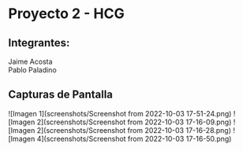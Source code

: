 # Proyecto 2 - HCG
## Integrantes: 
Jaime Acosta \
Pablo Paladino

## Capturas de Pantalla
![Imagen 1](screenshots/Screenshot from 2022-10-03 17-51-24.png)
![Imagen 2](screenshots/Screenshot from 2022-10-03 17-16-09.png)
![Imagen 2](screenshots/Screenshot from 2022-10-03 17-16-28.png)
![Imagen 4](screenshots/Screenshot from 2022-10-03 17-16-50.png)